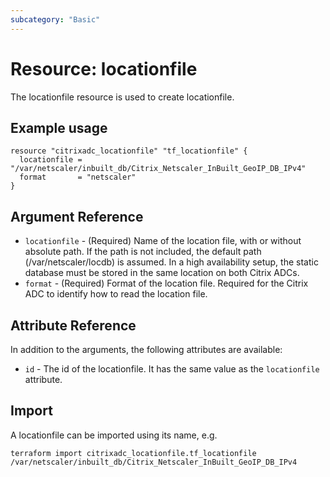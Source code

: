 ```yaml
---
subcategory: "Basic"
---
```


# Resource: locationfile

The locationfile resource is used to create locationfile.


## Example usage

```hcl
resource "citrixadc_locationfile" "tf_locationfile" {
  locationfile = "/var/netscaler/inbuilt_db/Citrix_Netscaler_InBuilt_GeoIP_DB_IPv4"
  format       = "netscaler"
}
```


## Argument Reference

* `locationfile` - (Required) Name of the location file, with or without absolute path. If the path is not included, the default path (/var/netscaler/locdb) is assumed. In a high availability setup, the static database must be stored in the same location on both Citrix ADCs.
* `format` - (Required) Format of the location file. Required for the Citrix ADC to identify how to read the location file.


## Attribute Reference

In addition to the arguments, the following attributes are available:

* `id` - The id of the locationfile. It has the same value as the `locationfile` attribute.


## Import

A locationfile can be imported using its name, e.g.

```shell
terraform import citrixadc_locationfile.tf_locationfile /var/netscaler/inbuilt_db/Citrix_Netscaler_InBuilt_GeoIP_DB_IPv4
```
